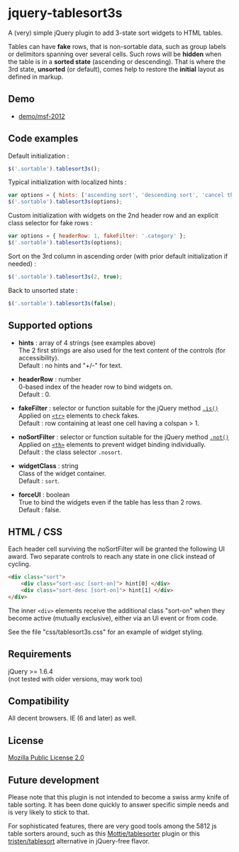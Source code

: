 jquery-tablesort3s
==================

A (very) simple jQuery plugin to add 3-state sort widgets to HTML tables.

Tables can have **fake** rows, that is non-sortable data, such as group labels or delimitors spanning over several cells. Such rows will be **hidden** when the table is in a **sorted state** (ascending or descending). That is where the 3rd state, **unsorted** (or default), comes help to restore the **initial** layout as defined in markup.


Demo
------------------

* [demo/msf-2012](https://googledrive.com/host/0Bxvhe0zYf97vdGplbFhWdmxXc2s/demo-msf-2012.html)


Code examples
------------------

Default initialization :  
```javascript  
$('.sortable').tablesort3s();
```

Typical initialization with localized hints :  
```javascript  
var options = { hints: ['ascending sort', 'descending sort', 'cancel the ascending sort', 'cancel the descending sort'] };  
$('.sortable').tablesort3s(options);
```

Custom initialization with widgets on the 2nd header row and an explicit class selector for fake rows :  
```javascript  
var options = { headerRow: 1, fakeFilter: '.category' };  
$('.sortable').tablesort3s(options);
```

Sort on the 3rd column in ascending order (with prior default initialization if needed) :  
```javascript  
$('.sortable').tablesort3s(2, true);
```

Back to unsorted state :  
```javascript  
$('.sortable').tablesort3s(false);
```


Supported options
------------------

* **hints** : array of 4 strings (see examples above)  
    The 2 first strings are also used for the text content of the controls (for accessibility).  
    Default : no hints and "+/-" for text.

* **headerRow** : number  
    0-based index of the header row to bind widgets on.  
    Default : 0.

* **fakeFilter** : selector or function suitable for the jQuery method [`.is()`](http://api.jquery.com/is/)  
    Applied on [`<tr>`](http://www.w3.org/TR/DOM-Level-2-HTML/html.html#ID-6986576) elements to check fakes.  
    Default : row containing at least one cell having a colspan > 1.

* **noSortFilter** : selector or function suitable for the jQuery method [`.not()`](http://api.jquery.com/not/)  
    Applied on [`<th>`](http://www.w3.org/TR/DOM-Level-2-HTML/html.html#ID-82915075) elements to prevent widget binding individually.  
    Default : the class selector `.nosort`.

* **widgetClass** : string  
    Class of the widget container.  
    Default : `sort`.

* **forceUI** : boolean  
    True to bind the widgets even if the table has less than 2 rows.  
    Default : false.


HTML / CSS
------------------

Each header cell surviving the noSortFilter will be granted the following UI award. Two separate controls to reach any state in one click instead of cycling.  

```html  
<div class="sort">  
	<div class="sort-asc [sort-on]"> hint[0] </div>  
	<div class="sort-desc [sort-on]"> hint[1] </div>  
</div>
```

The inner `<div>` elements receive the additional class "sort-on" when they become active (mutually exclusive), either via an UI event or from code.

See the file "css/tablesort3s.css" for an example of widget styling.


Requirements
------------------

jQuery >= 1.6.4  
(not tested with older versions, may work too)


Compatibility
------------------

All decent browsers. IE (6 and later) as well.


License
------------------

[Mozilla Public License 2.0](http://mozilla.org/MPL/2.0/)


Future development
------------------

Please note that this plugin is not intended to become a swiss army knife of table sorting. It has been done quickly to answer specific simple needs and is very likely to stick to that.

For sophisticated features, there are very good tools among the 5812 js table sorters around, such as this [Mottie/tablesorter](https://github.com/Mottie/tablesorter) plugin or this [tristen/tablesort](https://github.com/tristen/tablesort) alternative in jQuery-free flavor.
